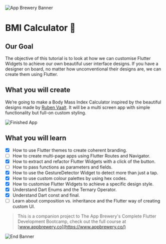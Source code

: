 ![App Brewery Banner](https://github.com/londonappbrewery/Images/blob/master/AppBreweryBanner.png)


# BMI Calculator 💪

## Our Goal

The objective of this tutorial is to look at how we can customise Flutter Widgets to achieve our own beautiful user interface designs. If you have a designer on board, no matter how unconventional their designs are, we can create them using Flutter. 


## What you will create

We’re going to make a Body Mass Index Calculator inspired by the beautiful designs made by [Ruben Vaalt](https://dribbble.com/shots/4585382-Simple-BMI-Calculator). It will be a multi screen app with simple functionality but full-on custom styling. 

![Finished App](https://github.com/londonappbrewery/Images/blob/master/bmi-calc-demo.gif)

## What you will learn

- [x] How to use Flutter themes to create coherent branding. 
- [ ] How to create multi-page apps using Flutter Routes and Navigator.
- [x] How to extract and refactor Flutter Widgets with a click of the button. 
- [ ] How to pass functions as parameters and fields.
- [x] How to use the GestureDetector Widget to detect more than just a tap.
- [x] How to use custom colour palettes by using hex codes.
- [x] How to customise Flutter Widgets to achieve a specific design style.
- [x] Understand Dart Enums and the Ternary Operator.
- [x] Understand Dart const and final.
- [ ] Learn about composition vs. inheritance and the Flutter way of creating custom UI.

>This is a companion project to The App Brewery's Complete Flutter Development Bootcamp, check out the full course at [www.appbrewery.co](https://www.appbrewery.co/)

![End Banner](https://github.com/londonappbrewery/Images/blob/master/readme-end-banner.png)
